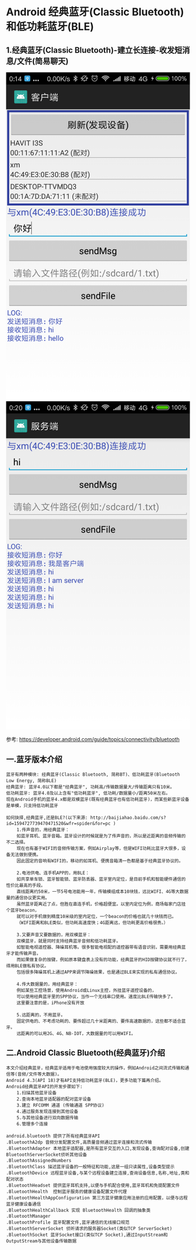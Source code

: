 # Android 经典蓝牙(Classic Bluetooth)和低功耗蓝牙(BLE)

## 1.经典蓝牙(Classic Bluetooth)-建立长连接-收发短消息/文件(简易聊天)
![client](png/client.png) ![server](png/server.png)

参考: https://developer.android.com/guide/topics/connectivity/bluetooth

## 一.蓝牙版本介绍
	蓝牙有两种模块: 经典蓝牙(Classic Bluetooth, 简称BT)、低功耗蓝牙(Bluetooth Low Energy, 简称BLE)
	经典蓝牙: 蓝牙4.0以下都是"经典蓝牙", 功耗高/传输数据量大/传输距离只有10米。
	低功耗蓝牙: 蓝牙4.0及以上含有"低功耗蓝牙", 低功耗/数据量小/距离50米左右。	
	现在Android手机的蓝牙4.x都是双模蓝牙(既有经典蓝牙也有低功耗蓝牙)，而某些新蓝牙设备是单模，只支持低功耗蓝牙
	
	如何抉择,经典蓝牙,还是BLE?(以下来源: http://baijiahao.baidu.com/s?id=1594727739470471520&wfr=spider&for=pc )
		1.传声音的，用经典蓝牙：
		如蓝牙耳机、蓝牙音箱。蓝牙设计的时候就是为了传声音的，所以是近距离的音频传输的不二选择。
		现在也有基于WIFI的音频传输方案，例如Airplay等，但是WIFI功耗比蓝牙大很多，设备无法做到便携。
		因此固定的音响有WIFI的，移动的如耳机、便携音箱清一色都是基于经典蓝牙协议的。
		
		2.电池供电、连手机APP的，用BLE：
		如共享单车锁、蓝牙智能锁、蓝牙防丢器、蓝牙室内定位，是目前手机和智能硬件通信的性价比最高的手段。
		直线距离约50米，一节5号电池能用一年，传输模组成本10块钱，远比WIFI、4G等大数据量的通信协议更实用。
		虽然蓝牙距离近了点，但胜在直连手机，价格超便宜。以室内定位为例，商场每家门店挂个蓝牙beacon，
		就可以对手机做到精度10米级的室内定位，一个beacon的价格也就几十块钱而已。
		（WIFI距离和BLE类似，但功耗高速度快；4G距离远，但功耗更高价格很贵。）
		
		3.又要声音又要数据的，用双模蓝牙：
		双模蓝牙，就是同时支持经典蓝牙音频和低功耗蓝牙。
		如智能电视遥控器、降噪耳机等。很多智能电视配的遥控器带有语音识别，需要用经典蓝牙才能传输声音。
		而如果做复杂的按键，例如原本键盘表上没有的功能，经典蓝牙的HID按键协议就不行了，得用BLE做私有协议。
		包括很多降噪耳机上通过APP来调节降噪效果，也是通过BLE来实现的私有通信协议。
		
		4.传大数据量的，用经典蓝牙：
		例如某些工控场景，使用Android或Linux主控，外挂蓝牙遥控设备的，
		可以使用经典蓝牙里的SPP协议，当作一个无线串口使用。速度比BLE传输快多了。
		这里要注意的是，iPhone没有开放
		
		5.远距离的，不用蓝牙。
		固定供电的、不考虑功耗的、要传超过几十米距离的、要传高速数据的，这些都不适合蓝牙。
		远距离的可以用2G、4G、NB-IOT，大数据量的可以用WIFI。
		
## 二.Android Classic Bluetooth(经典蓝牙)介绍
	本文介绍经典蓝牙，经典蓝牙适用于电池使用强度较大的操作，例如Android之间流式传输和通信等(音频/文件等大数据)。 
	Android 4.3(API 18)才有API支持低功耗蓝牙(BLE)，更多功能下篇再介绍。
	Android经典蓝牙API的开发步骤如下:
		1.扫描其他蓝牙设备
		2.查询本地蓝牙适配器的配对蓝牙设备
		3.建立 RFCOMM 通道 (传输通道 SPP协议)
		4.通过服务发现连接到其他设备
		5.与其他设备进行双向数据传输
		6.管理多个连接

	android.bluetooth 提供了所有经典蓝牙API
	.BluetoothA2dp 音频分发配置文件,高质量音频通过蓝牙连接和流式传输
	.BluetoothAdapter 本地蓝牙适配器,是所有蓝牙交互的入口,发现设备,查询配对设备,创建BluetoothServerSocket侦听其他设备
	.BluetoothAssignedNumbers
	.BluetoothClass 描述蓝牙设备的一般特征和功能,这是一组只读属性,设备类型提示
	.BluetoothDevice 远程蓝牙设备,与某个远程设备建立连接,查询设备信息,名称,地址,类和配对状态
	.BluetoothHeadset 提供蓝牙耳机支持,以便与手机配合使用,蓝牙耳机和免提配置文件
	.BluetoothHealth  控制蓝牙服务的健康设备配置文件代理
	.BluetoothHealthAppConfiguration 第三方蓝牙健康应用注册的应用配置，以便与远程蓝牙健康设备通信
	.BluetoothHealthCallback 实现 BluetoothHealth 回调的抽象类
	.BluetoothManager 
	.BluetoothProfile 蓝牙配置文件,蓝牙通信的无线接口规范
	.BluetoothServerSocket 侦听请求的服务器Socket(类似TCP ServerSocket)
	.BluetoothSocket 蓝牙Socket接口(类似TCP Socket),通过InputStream和OutputStream与其他设备传输数据
